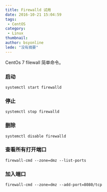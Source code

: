 ```yaml
---
title: Firewalld 试用
date: 2016-10-21 15:04:59
tags:
 - CentOS
category: 
 - Linux
thumbnail: 
author: bsyonline
lede: "没有摘要"
---
```


CentOs 7 filewall 简单命令。

### 启动
```
systemctl start firewalld
```
### 停止
```
systemctl stop firewalld
```
### 删除
```
systemctl disable firewalld
```
### 查看所有打开端口
```
firewall-cmd --zone=dmz --list-ports
```
### 加入端口
```
firewall-cmd --zone=dmz --add-port=8080/tcp
```
